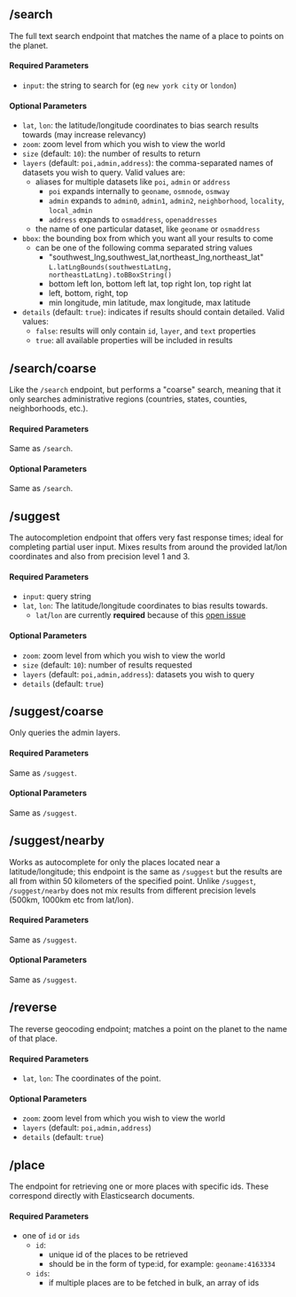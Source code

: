 ## /search

The full text search endpoint that matches the name of a place to points on the planet.

#### Required Parameters
* `input`: the string to search for (eg `new york city` or `london`)

#### Optional Parameters
* `lat`, `lon`: the latitude/longitude coordinates to bias search results towards (may increase relevancy)
* `zoom`: zoom level from which you wish to view the world
* `size` (default: `10`): the number of results to return
* `layers` (default: `poi,admin,address`): the comma-separated names of datasets you wish to query. Valid values are:
  * aliases for multiple datasets like `poi`, `admin` or `address`
    * `poi` expands internally to `geoname`, `osmnode`, `osmway`
    * `admin` expands to `admin0`, `admin1`, `admin2`, `neighborhood`, `locality`, `local_admin`
    * `address` expands to `osmaddress`, `openaddresses`
  * the name of one particular dataset, like `geoname` or `osmaddress`
* `bbox`: the bounding box from which you want all your results to come
  * can be one of the following comma separated string values
    * "southwest_lng,southwest_lat,northeast_lng,northeast_lat" `L.latLngBounds(southwestLatLng, northeastLatLng).toBBoxString()`
    * bottom left lon, bottom left lat, top right lon, top right lat
    * left, bottom, right, top
    * min longitude, min latitude, max longitude, max latitude
* `details` (default: `true`): indicates if results should contain detailed. Valid values:
  * `false`: results will only contain `id`, `layer`, and `text` properties
  * `true`: all available properties will be included in results


## /search/coarse

Like the `/search` endpoint, but performs a "coarse" search, meaning that it only searches administrative regions
(countries, states, counties, neighborhoods, etc.).

#### Required Parameters
Same as `/search`.

#### Optional Parameters
Same as `/search`.

## /suggest

The autocompletion endpoint that offers very fast response times; ideal for completing partial user input. Mixes
results from around the provided lat/lon coordinates and also from precision level 1 and 3.

#### Required Parameters
* `input`: query string
* `lat`, `lon`: The latitude/longitude coordinates to bias results towards.
  * `lat`/`lon` are currently **required** because of this [open issue](https://github.com/elasticsearch/elasticsearch/issues/6444)

#### Optional Parameters
* `zoom`: zoom level from which you wish to view the world
* `size` (default: `10`): number of results requested
* `layers` (default: `poi,admin,address`): datasets you wish to query
* `details` (default: `true`)

## /suggest/coarse

Only queries the admin layers.

#### Required Parameters
Same as `/suggest`.

#### Optional Parameters
Same as `/suggest`.


## /suggest/nearby

Works as autocomplete for only the places located near a latitude/longitude; this endpoint is the same as `/suggest`
but the results are all from within 50 kilometers of the specified point.  Unlike `/suggest`, `/suggest/nearby` does
not mix results from different precision levels (500km, 1000km etc from lat/lon).

#### Required Parameters
Same as `/suggest`.

#### Optional Parameters
Same as `/suggest`.

## /reverse

The reverse geocoding endpoint; matches a point on the planet to the name of that place.

#### Required Parameters
* `lat`, `lon`: The coordinates of the point.

#### Optional Parameters
* `zoom`: zoom level from which you wish to view the world
* `layers` (default: `poi,admin,address`)
* `details` (default: `true`)


## /place

The endpoint for retrieving one or more places with specific ids. These correspond
directly with Elasticsearch documents.

#### Required Parameters
* one of `id` or `ids`
  * `id`:
    * unique id of the places to be retrieved
    * should be in the form of type:id, for example: `geoname:4163334`
  * `ids`:
    * if multiple places are to be fetched in bulk, an array of ids
